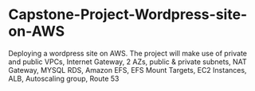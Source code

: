 # Capstone-Project-Wordpress-site-on-AWS
Deploying a wordpress site on AWS. The project will make use of private and public VPCs, Internet Gateway, 2 AZs, public &amp; private subnets, NAT Gateway, MYSQL RDS, Amazon EFS, EFS Mount Targets, EC2 Instances, ALB, Autoscaling group, Route 53
